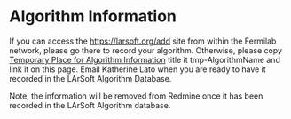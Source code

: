 # Algorithm Information

If you can access the https://larsoft.org/add site from within the Fermilab network, please go there to record your algorithm. Otherwise, please copy [Temporary Place for Algorithm Information](Temporary_Place_for_Algorithm_Information) title it tmp-AlgorithmName and link it on this page. Email Katherine Lato when you are ready to have it recorded in the LArSoft Algorithm Database.

Note, the information will be removed from Redmine once it has been recorded in the LArSoft Algorithm database.
